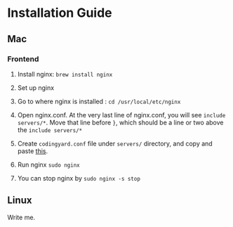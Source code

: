 # Installation Guide

## Mac
### Frontend
1. Install nginx: ```brew install nginx```

2. Set up nginx
  1. Go to where nginx is installed : ```cd /usr/local/etc/nginx```

  2. Open nginx.conf.  At the very last line of nginx.conf, you will see ```include servers/*```. Move that line before ```}```, which should be a line or two above the ```include servers/*```

  3. Create ```codingyard.conf``` file under ```servers/``` directory, and copy and paste [this](frontend/nginx.conf).

3. Run nginx ```sudo nginx```

4. You can stop nginx by ```sudo nginx -s stop```


## Linux
Write me.
